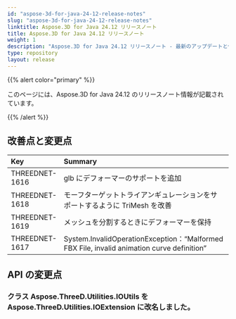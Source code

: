 ```yaml
---
id: "aspose-3d-for-java-24-12-release-notes"
slug: "aspose-3d-for-java-24-12-release-notes"
linktitle: Aspose.3D for Java 24.12 リリースノート
title: Aspose.3D for Java 24.12 リリースノート
weight: 1
description: "Aspose.3D for Java 24.12 リリースノート - 最新のアップデートと修正。"
type: repository
layout: release
---
```


{{% alert color="primary" %}}

このページには、Aspose.3D for Java 24.12 のリリースノート情報が記載されています。

{{% /alert %}}
## **改善点と変更点**

|**Key**|**Summary**|**Category**|
| :- | :- | :- |
| THREEDNET-1616 | glb にデフォーマーのサポートを追加 | Task |
| THREEDNET-1618 | モーフターゲットトライアンギュレーションをサポートするように TriMesh を改善 | Task |
| THREEDNET-1619 | メッシュを分割するときにデフォーマーを保持 | Task |
| THREEDNET-1617 | System.InvalidOperationException：“Malformed FBX File, invalid animation curve definition” | バグ修正 |

## API の変更点 ##


### クラス **Aspose.ThreeD.Utilities.IOUtils** を **Aspose.ThreeD.Utilities.IOExtension** に改名しました。